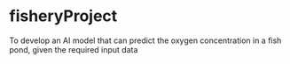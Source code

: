 # fisheryProject
To develop an AI model that can predict the oxygen concentration in a fish pond, given the required input data
